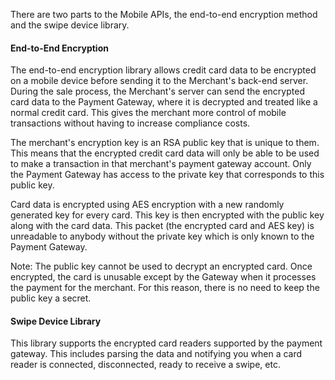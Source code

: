 There are two parts to the Mobile APIs, the end-to-end encryption method and the swipe device library.

#### End-to-End Encryption

The end-to-end encryption library allows credit card data to be encrypted on a mobile device before sending it to the Merchant's back-end server. During the sale process, the Merchant's server can send the encrypted card data to the Payment Gateway, where it is decrypted and treated like a normal credit card. This gives the merchant more control of mobile transactions without having to increase compliance costs.

The merchant's encryption key is an RSA public key that is unique to them. This means that the encrypted credit card data will only be able to be used to make a transaction in that merchant's payment gateway account. Only the Payment Gateway has access to the private key that corresponds to this public key.

Card data is encrypted using AES encryption with a new randomly generated key for every card. This key is then encrypted with the public key along with the card data. This packet (the encrypted card and AES key) is unreadable to anybody without the private key which is only known to the Payment Gateway.

Note: The public key cannot be used to decrypt an encrypted card. Once encrypted, the card is unusable except by the Gateway when it processes the payment for the merchant. For this reason, there is no need to keep the public key a secret.

#### Swipe Device Library

This library supports the encrypted card readers supported by the payment gateway. This includes parsing the data and notifying you when a card reader is connected, disconnected, ready to receive a swipe, etc.